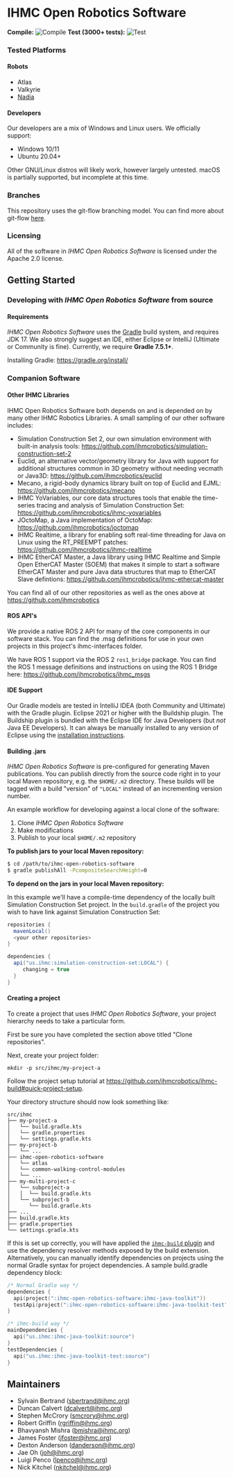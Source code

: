 # IHMC Open Robotics Software

**Compile:** ![Compile](https://bamboo.ihmc.us/plugins/servlet/wittified/build-status/LIBS-IHMCOPENROBOTICSSOFTWARE)
**Test (3000+ tests):** ![Test](https://bamboo.ihmc.us/plugins/servlet/wittified/build-status/LIBS-IHMCOPENROBOTICSSOFTWAREFAST)

### Tested Platforms

#### Robots

- Atlas
- Valkyrie
- [Nadia](https://boardwalkrobotics.com/Nadia.html)

#### Developers

Our developers are a mix of Windows and Linux users. We officially support:
- Windows 10/11
- Ubuntu 20.04+

Other GNU/Linux distros will likely work, however largely untested. macOS is partially supported, but incomplete at this time.

### Branches
This repository uses the git-flow branching model. You can find more about git-flow [here](https://www.atlassian.com/git/tutorials/comparing-workflows/feature-branch-workflow).

### Licensing
All of the software in *IHMC Open Robotics Software* is licensed under the Apache 2.0 license.

## Getting Started

### Developing with *IHMC Open Robotics Software* from source

#### Requirements
*IHMC Open Robotics Software* uses the [Gradle](https://gradle.org) build system, and requires JDK 17. We also strongly suggest an IDE, either Eclipse
or IntelliJ (Ultimate or Community is fine). Currently, we require **Gradle 7.5.1+**.

Installing Gradle: https://gradle.org/install/

### Companion Software

#### Other IHMC Libraries
IHMC Open Robotics Software both depends on and is depended on by many other IHMC Robotics Libraries. A small sampling of our other software includes:

- Simulation Construction Set 2, our own simulation environment with built-in analysis tools: https://github.com/ihmcrobotics/simulation-construction-set-2
- Euclid, an alternative vector/geometry library for Java with support for additional structures common in 3D geometry without needing vecmath or Java3D: https://github.com/ihmcrobotics/euclid
- Mecano, a rigid-body dynamics library built on top of Euclid and EJML: https://github.com/ihmcrobotics/mecano
- IHMC YoVariables, our core data structures tools that enable the time-series tracing and analysis of Simulation Construction Set: https://github.com/ihmcrobotics/ihmc-yovariables
- JOctoMap, a Java implementation of OctoMap: https://github.com/ihmcrobotics/joctomap
- IHMC Realtime, a library for enabling soft real-time threading for Java on Linux using the RT_PREEMPT patches: https://github.com/ihmcrobotics/ihmc-realtime
- IHMC EtherCAT Master, a Java library using IHMC Realtime and Simple Open EtherCAT Master (SOEM) that makes it simple to start a software EtherCAT Master and pure Java data structures that map to EtherCAT Slave defintions: https://github.com/ihmcrobotics/ihmc-ethercat-master

You can find all of our other repositories as well as the ones above at https://github.com/ihmcrobotics

#### ROS API's
We provide a native ROS 2 API for many of the core components in our software stack. You can find the .msg definitions for use in your own projects in this project's ihmc-interfaces folder.

We have ROS 1 support via the ROS 2 `ros1_bridge` package. You can find the ROS 1 message definitions and instructions on using the ROS 1 Bridge here: https://github.com/ihmcrobotics/ihmc_msgs

#### IDE Support
Our Gradle models are tested in IntelliJ IDEA (both Community and Ultimate) with the Gradle plugin.
Eclipse 2021 or higher with the Buildship plugin. The Buildship plugin is bundled with the Eclipse IDE for Java Developers (but *not* Java EE Developers). It can always be manually installed to any version of Eclipse using the [installation instructions](https://github.com/eclipse/buildship/blob/master/docs/user/Installation.md).

#### Building .jars
*IHMC Open Robotics Software* is pre-configured for generating Maven publications. You can publish directly from the source code right in to your local Maven
repository, e.g. the `$HOME/.m2` directory. These builds will be tagged with a build "version" of `"LOCAL"` instead of an incrementing version number.

An example workflow for developing against a local clone of the software:

1. Clone *IHMC Open Robotics Software*
2. Make modifications
3. Publish to your local `$HOME/.m2` repository

**To publish jars to your local Maven repository:**
```bash
$ cd /path/to/ihmc-open-robotics-software
$ gradle publishAll -PcompositeSearchHeight=0
```

**To depend on the jars in your local Maven repository:**

In this example we'll have a compile-time dependency of the locally built Simulation Construction Set project. In the `build.gradle` of the project you wish to
have link against Simulation Construction Set:

```gradle
repositories {
  mavenLocal()
  <your other repositories>
}

dependencies {
  api("us.ihmc:simulation-construction-set:LOCAL") {
     changing = true
  }
}
```  

#### Creating a project
To create a project that uses *IHMC Open Robotics Software*, your
project hierarchy needs to take a particular form.

First be sure you have completed the section above titled "Clone repositories".

Next, create your project folder:

```
mkdir -p src/ihmc/my-project-a
```

Follow the project setup tutorial at https://github.com/ihmcrobotics/ihmc-build#quick-project-setup.

Your directory structure should now look something like:

```
src/ihmc
├── my-project-a
│   └── build.gradle.kts
│   └── gradle.properties
│   └── settings.gradle.kts
├── my-project-b
│   └── ...
├── ihmc-open-robotics-software
│   └── atlas
│   └── common-walking-control-modules
│   └── ...
├── my-multi-project-c
│   └── subproject-a
│   │  └── build.gradle.kts
│   └── subproject-b
│      └── build.gradle.kts
├── ...
├── build.gradle.kts
├── gradle.properties
└── settings.gradle.kts
```

If this is set up correctly, you will have applied the [`ihmc-build` plugin](https://github.com/ihmcrobotics/ihmc-build)
and use the dependency resolver methods exposed by the build extension. Alternatively, you can manually identify dependencies on projects using the normal Gradle syntax for
project dependencies. A sample build.gradle dependency block:

```build.gradle.kts
/* Normal Gradle way */
dependencies {
  api(project(":ihmc-open-robotics-software:ihmc-java-toolkit"))
  testApi(project(":ihmc-open-robotics-software:ihmc-java-toolkit-test"))
}

/* ihmc-build way */
mainDependencies {
  api("us.ihmc:ihmc-java-toolkit:source")
}
testDependencies {
  api("us.ihmc:ihmc-java-toolkit-test:source")
}
```

## Maintainers

* Sylvain Bertrand (sbertrand@ihmc.org)
* Duncan Calvert (dcalvert@ihmc.org)
* Stephen McCrory (smcrory@ihmc.org)
* Robert Griffin (rgriffin@ihmc.org)
* Bhavyansh Mishra (bmishra@ihmc.org)
* James Foster (jfoster@ihmc.org)
* Dexton Anderson (danderson@ihmc.org)
* Jae Oh (joh@ihmc.org)
* Luigi Penco (lpenco@ihmc.org)
* Nick Kitchel (nkitchel@ihmc.org)
